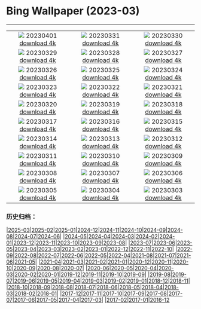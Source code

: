 # Bing Wallpaper (2023-03)
**************
| | | |
| :----: | :----: | :----: |
| ![](https://www.bing.com/th?id=OHR.FrogMonth_IT-IT3655283450_1920x1080.jpg) 20230401 [download 4k](https://www.bing.com/th?id=OHR.FrogMonth_IT-IT3655283450_UHD.jpg) | ![](https://www.bing.com/th?id=OHR.SteyrRiver_IT-IT3416305819_1920x1080.jpg) 20230331 [download 4k](https://www.bing.com/th?id=OHR.SteyrRiver_IT-IT3416305819_UHD.jpg) | ![](https://www.bing.com/th?id=OHR.PeacockFeathers_IT-IT3031908961_1920x1080.jpg) 20230330 [download 4k](https://www.bing.com/th?id=OHR.PeacockFeathers_IT-IT3031908961_UHD.jpg) |
| ![](https://www.bing.com/th?id=OHR.NuzzleManatee_IT-IT0566309775_1920x1080.jpg) 20230329 [download 4k](https://www.bing.com/th?id=OHR.NuzzleManatee_IT-IT0566309775_UHD.jpg) | ![](https://www.bing.com/th?id=OHR.MWDolomites_IT-IT9623800923_1920x1080.jpg) 20230328 [download 4k](https://www.bing.com/th?id=OHR.MWDolomites_IT-IT9623800923_UHD.jpg) | ![](https://www.bing.com/th?id=OHR.NYCClouds_IT-IT2520444146_1920x1080.jpg) 20230327 [download 4k](https://www.bing.com/th?id=OHR.NYCClouds_IT-IT2520444146_UHD.jpg) |
| ![](https://www.bing.com/th?id=OHR.WildAnza_IT-IT5465335805_1920x1080.jpg) 20230326 [download 4k](https://www.bing.com/th?id=OHR.WildAnza_IT-IT5465335805_UHD.jpg) | ![](https://www.bing.com/th?id=OHR.BasilicaAssisi_IT-IT3784069099_1920x1080.jpg) 20230325 [download 4k](https://www.bing.com/th?id=OHR.BasilicaAssisi_IT-IT3784069099_UHD.jpg) | ![](https://www.bing.com/th?id=OHR.TeatroFenice_IT-IT3199655399_1920x1080.jpg) 20230324 [download 4k](https://www.bing.com/th?id=OHR.TeatroFenice_IT-IT3199655399_UHD.jpg) |
| ![](https://www.bing.com/th?id=OHR.CloudsPatagonia_IT-IT3153567067_1920x1080.jpg) 20230323 [download 4k](https://www.bing.com/th?id=OHR.CloudsPatagonia_IT-IT3153567067_UHD.jpg) | ![](https://www.bing.com/th?id=OHR.LakePowellAerial_IT-IT2849674803_1920x1080.jpg) 20230322 [download 4k](https://www.bing.com/th?id=OHR.LakePowellAerial_IT-IT2849674803_UHD.jpg) | ![](https://www.bing.com/th?id=OHR.ColourDay_IT-IT1156012517_1920x1080.jpg) 20230321 [download 4k](https://www.bing.com/th?id=OHR.ColourDay_IT-IT1156012517_UHD.jpg) |
| ![](https://www.bing.com/th?id=OHR.PurpleCrocus_IT-IT0814790503_1920x1080.jpg) 20230320 [download 4k](https://www.bing.com/th?id=OHR.PurpleCrocus_IT-IT0814790503_UHD.jpg) | ![](https://www.bing.com/th?id=OHR.BarnOwlWinter_IT-IT0593848383_1920x1080.jpg) 20230319 [download 4k](https://www.bing.com/th?id=OHR.BarnOwlWinter_IT-IT0593848383_UHD.jpg) | ![](https://www.bing.com/th?id=OHR.MarsTars_IT-IT0079292622_1920x1080.jpg) 20230318 [download 4k](https://www.bing.com/th?id=OHR.MarsTars_IT-IT0079292622_UHD.jpg) |
| ![](https://www.bing.com/th?id=OHR.BallyvooneyCove_IT-IT9699051533_1920x1080.jpg) 20230317 [download 4k](https://www.bing.com/th?id=OHR.BallyvooneyCove_IT-IT9699051533_UHD.jpg) | ![](https://www.bing.com/th?id=OHR.ChengduPanda_IT-IT9074507305_1920x1080.jpg) 20230316 [download 4k](https://www.bing.com/th?id=OHR.ChengduPanda_IT-IT9074507305_UHD.jpg) | ![](https://www.bing.com/th?id=OHR.AgueroSpain_IT-IT8353001148_1920x1080.jpg) 20230315 [download 4k](https://www.bing.com/th?id=OHR.AgueroSpain_IT-IT8353001148_UHD.jpg) |
| ![](https://www.bing.com/th?id=OHR.CyprusMaze_IT-IT7940627451_1920x1080.jpg) 20230314 [download 4k](https://www.bing.com/th?id=OHR.CyprusMaze_IT-IT7940627451_UHD.jpg) | ![](https://www.bing.com/th?id=OHR.Cihan_Bektas_B03_03_IT-IT7231382966_1920x1080.jpg) 20230313 [download 4k](https://www.bing.com/th?id=OHR.Cihan_Bektas_B03_03_IT-IT7231382966_UHD.jpg) | ![](https://www.bing.com/th?id=OHR.TheaterRomania_IT-IT7062207948_1920x1080.jpg) 20230312 [download 4k](https://www.bing.com/th?id=OHR.TheaterRomania_IT-IT7062207948_UHD.jpg) |
| ![](https://www.bing.com/th?id=OHR.LongWharf_IT-IT5995299794_1920x1080.jpg) 20230311 [download 4k](https://www.bing.com/th?id=OHR.LongWharf_IT-IT5995299794_UHD.jpg) | ![](https://www.bing.com/th?id=OHR.shutterstock_1344992492_IT-IT1465751252_1920x1080.jpg) 20230310 [download 4k](https://www.bing.com/th?id=OHR.shutterstock_1344992492_IT-IT1465751252_UHD.jpg) | ![](https://www.bing.com/th?id=OHR.BasilicataMatera_IT-IT9374730410_1920x1080.jpg) 20230309 [download 4k](https://www.bing.com/th?id=OHR.BasilicataMatera_IT-IT9374730410_UHD.jpg) |
| ![](https://www.bing.com/th?id=OHR.IntlWomensDayChange_IT-IT7807876001_1920x1080.jpg) 20230308 [download 4k](https://www.bing.com/th?id=OHR.IntlWomensDayChange_IT-IT7807876001_UHD.jpg) | ![](https://www.bing.com/th?id=OHR.YuanyangChina_IT-IT0293846693_1920x1080.jpg) 20230307 [download 4k](https://www.bing.com/th?id=OHR.YuanyangChina_IT-IT0293846693_UHD.jpg) | ![](https://www.bing.com/th?id=OHR.IcelandHorses_IT-IT0936310690_1920x1080.jpg) 20230306 [download 4k](https://www.bing.com/th?id=OHR.IcelandHorses_IT-IT0936310690_UHD.jpg) |
| ![](https://www.bing.com/th?id=OHR.EpidaurusGreece_IT-IT2036947217_1920x1080.jpg) 20230305 [download 4k](https://www.bing.com/th?id=OHR.EpidaurusGreece_IT-IT2036947217_UHD.jpg) | ![](https://www.bing.com/th?id=OHR.PicoVolcano_IT-IT1449882802_1920x1080.jpg) 20230304 [download 4k](https://www.bing.com/th?id=OHR.PicoVolcano_IT-IT1449882802_UHD.jpg) | ![](https://www.bing.com/th?id=OHR.OrcaNorway_IT-IT1752392287_1920x1080.jpg) 20230303 [download 4k](https://www.bing.com/th?id=OHR.OrcaNorway_IT-IT1752392287_UHD.jpg) |

### 历史归档：

|[2025-03](/../2025-03/2025-03.md)|[2025-02](/../2025-02/2025-02.md)|[2025-01](/../2025-01/2025-01.md)|[2024-12](/../2024-12/2024-12.md)|[2024-11](/../2024-11/2024-11.md)|[2024-10](/../2024-10/2024-10.md)|[2024-09](/../2024-09/2024-09.md)|[2024-08](/../2024-08/2024-08.md)|[2024-07](/../2024-07/2024-07.md)|[2024-06](/../2024-06/2024-06.md)|
|[2024-05](/../2024-05/2024-05.md)|[2024-04](/../2024-04/2024-04.md)|[2024-03](/../2024-03/2024-03.md)|[2024-02](/../2024-02/2024-02.md)|[2024-01](/../2024-01/2024-01.md)|[2023-12](/../2023-12/2023-12.md)|[2023-11](/../2023-11/2023-11.md)|[2023-10](/../2023-10/2023-10.md)|[2023-09](/../2023-09/2023-09.md)|[2023-08](/../2023-08/2023-08.md)|
|[2023-07](/../2023-07/2023-07.md)|[2023-06](/../2023-06/2023-06.md)|[2023-05](/../2023-05/2023-05.md)|[2023-04](/../2023-04/2023-04.md)|[2023-03](/2023-03.md)|[2023-02](/../2023-02/2023-02.md)|[2023-01](/../2023-01/2023-01.md)|[2022-12](/../2022-12/2022-12.md)|[2022-11](/../2022-11/2022-11.md)|[2022-10](/../2022-10/2022-10.md)|
|[2022-09](/../2022-09/2022-09.md)|[2022-08](/../2022-08/2022-08.md)|[2022-07](/../2022-07/2022-07.md)|[2022-06](/../2022-06/2022-06.md)|[2022-05](/../2022-05/2022-05.md)|[2022-04](/../2022-04/2022-04.md)|[2021-08](/../2021-08/2021-08.md)|[2021-07](/../2021-07/2021-07.md)|[2021-06](/../2021-06/2021-06.md)|[2021-05](/../2021-05/2021-05.md)|
|[2021-04](/../2021-04/2021-04.md)|[2021-03](/../2021-03/2021-03.md)|[2021-02](/../2021-02/2021-02.md)|[2021-01](/../2021-01/2021-01.md)|[2020-12](/../2020-12/2020-12.md)|[2020-11](/../2020-11/2020-11.md)|[2020-10](/../2020-10/2020-10.md)|[2020-09](/../2020-09/2020-09.md)|[2020-08](/../2020-08/2020-08.md)|[2020-07](/../2020-07/2020-07.md)|
|[2020-06](/../2020-06/2020-06.md)|[2020-05](/../2020-05/2020-05.md)|[2020-04](/../2020-04/2020-04.md)|[2020-03](/../2020-03/2020-03.md)|[2020-02](/../2020-02/2020-02.md)|[2020-01](/../2020-01/2020-01.md)|[2019-12](/../2019-12/2019-12.md)|[2019-11](/../2019-11/2019-11.md)|[2019-10](/../2019-10/2019-10.md)|[2019-09](/../2019-09/2019-09.md)|
|[2019-08](/../2019-08/2019-08.md)|[2019-07](/../2019-07/2019-07.md)|[2019-06](/../2019-06/2019-06.md)|[2019-05](/../2019-05/2019-05.md)|[2019-04](/../2019-04/2019-04.md)|[2019-03](/../2019-03/2019-03.md)|[2019-02](/../2019-02/2019-02.md)|[2019-01](/../2019-01/2019-01.md)|[2018-12](/../2018-12/2018-12.md)|[2018-11](/../2018-11/2018-11.md)|
|[2018-10](/../2018-10/2018-10.md)|[2018-09](/../2018-09/2018-09.md)|[2018-08](/../2018-08/2018-08.md)|[2018-07](/../2018-07/2018-07.md)|[2018-06](/../2018-06/2018-06.md)|[2018-05](/../2018-05/2018-05.md)|[2018-04](/../2018-04/2018-04.md)|[2018-03](/../2018-03/2018-03.md)|[2018-02](/../2018-02/2018-02.md)|[2018-01](/../2018-01/2018-01.md)|
|[2017-12](/../2017-12/2017-12.md)|[2017-11](/../2017-11/2017-11.md)|[2017-10](/../2017-10/2017-10.md)|[2017-09](/../2017-09/2017-09.md)|[2017-08](/../2017-08/2017-08.md)|[2017-07](/../2017-07/2017-07.md)|[2017-06](/../2017-06/2017-06.md)|[2017-05](/../2017-05/2017-05.md)|[2017-04](/../2017-04/2017-04.md)|[2017-03](/../2017-03/2017-03.md)|
|[2017-02](/../2017-02/2017-02.md)|[2017-01](/../2017-01/2017-01.md)|[2016-12](/../2016-12/2016-12.md)